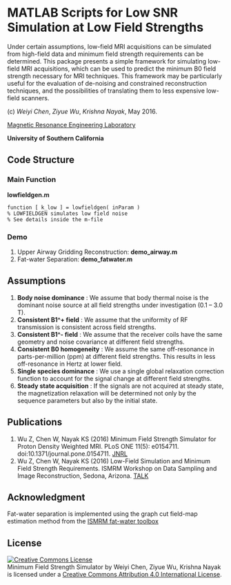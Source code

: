 MATLAB Scripts for Low SNR Simulation at Low Field Strengths
============================================================
Under certain assumptions, low-field MRI acquisitions can be simulated from 
high-field data and minimum field strength requirements can be determined. This 
package presents a simple framework for simulating low-field MRI acquisitions, 
which can be used to predict the minimum B0 field strength necessary for MRI 
techniques. This framework may be particularly useful for the evaluation of 
de-noising and constrained reconstruction techniques, and the possibilities of 
translating them to less expensive low-field scanners. 

(c) *Weiyi Chen*, *Ziyue Wu*, *Krishna Nayak*, May 2016.

[Magnetic Resonance Engineering Laboratory](https://mrel.usc.edu)

**University of Southern California**

Code Structure
--------------
### Main Function 
**lowfieldgen.m**

	function [ k_low ] = lowfieldgen( inParam )
	% LOWFIELDGEN simulates low field noise
	% See details inside the m-file

### Demo
1. Upper Airway Gridding Reconstruction:	**demo_airway.m**
2. Fat-water Separation:	**demo_fatwater.m**
		
Assumptions
-----------
1. **Body noise dominance** : 
	We assume that body thermal noise is the dominant noise source at all field 
	strengths under investigation (0.1 – 3.0 T).
2. **Consistent B1^+ field** :
	We assume that the uniformity of RF transmission is consistent across field 
	strengths.
3. **Consistent B1^- field** :
	We assume that the receiver coils have the same geometry and noise covariance 
	at different field strengths.
4. **Consistent B0 homogeneity** :
	We assume the same off-resonance in parts-per-million (ppm) at different field
	 strengths. This results in less off-resonance in Hertz at lower field.
5. **Single species dominance** :
	We use a single global relaxation correction function to account for the 
	signal change at different field strengths.
6. **Steady state acquisition** :
	If the signals are not acquired at steady state, the magnetization relaxation 
	will be determined not only by the sequence parameters but also by the initial
	 state.

Publications
--------------
1. Wu Z, Chen W, Nayak KS (2016) Minimum Field Strength Simulator for Proton Density 
   Weighted MRI. PLoS ONE 11(5): e0154711. doi:10.1371/journal.pone.0154711. 
   [JNRL](http://journals.plos.org/plosone/article?id=10.1371/journal.pone.0154711)
2. Wu Z, Chen W, Nayak KS (2016) Low-Field Simulation and Minimum Field Strength 
   Requirements. ISMRM Workshop on Data Sampling and Image Reconstruction, 
   Sedona, Arizona.
   [TALK](http://www.ismrm.org/workshops/Data16/program.htm) 

Acknowledgment
--------------
Fat-water separation is implemented using the graph cut field-map estimation 
method from the 
[ISMRM fat-water toolbox](http://ismrm.org/workshops/FatWater12/data.htm)

License
--------------
<a rel="license" href="http://creativecommons.org/licenses/by/4.0/"><img alt="Creative Commons License" style="border-width:0"
src="https://i.creativecommons.org/l/by/4.0/88x31.png" /></a><br /><span xmlns:dct="http://purl.org/dc/terms/"
property="dct:title">Minimum Field Strength Simulator</span> by <span xmlns:cc="http://creativecommons.org/ns#"
property="cc:attributionName">Weiyi Chen, Ziyue Wu, Krishna Nayak</span> is licensed under a <a rel="license"
href="http://creativecommons.org/licenses/by/4.0/">Creative Commons Attribution 4.0 International License</a>.